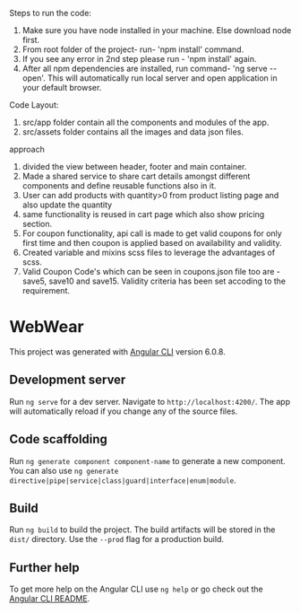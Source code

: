 Steps to run the code:

1. Make sure you have node installed in your machine. Else download node first.
2. From root folder of the project- run- 'npm install' command.
3. If you see any error in 2nd step please run - 'npm install' again. 
4. After all npm dependencies are installed, run command- 'ng serve --open'. This will automatically run local server and open application in your default browser.


Code Layout:

1. src/app folder contain all the components and modules of the app.
2. src/assets folder contains all the images and data json files.

approach

1. divided the view between header, footer and main container.
2. Made a shared service to share cart details amongst different components and define reusable functions also in it.
3. User can add products with quantity>0 from product listing page and also update the quantity
4. same functionality is reused in cart page which also show pricing section.
5. For coupon functionality, api call is made to get valid coupons for only first time and then coupon is applied based on availability and validity.
6. Created variable and mixins scss files to leverage the advantages of scss.
7. Valid Coupon Code's which can be seen in coupons.json file too are - save5, save10 and save15. Validity criteria has been set accoding to the requirement.











# WebWear

This project was generated with [Angular CLI](https://github.com/angular/angular-cli) version 6.0.8.

## Development server

Run `ng serve` for a dev server. Navigate to `http://localhost:4200/`. The app will automatically reload if you change any of the source files.

## Code scaffolding

Run `ng generate component component-name` to generate a new component. You can also use `ng generate directive|pipe|service|class|guard|interface|enum|module`.

## Build

Run `ng build` to build the project. The build artifacts will be stored in the `dist/` directory. Use the `--prod` flag for a production build.

## Further help

To get more help on the Angular CLI use `ng help` or go check out the [Angular CLI README](https://github.com/angular/angular-cli/blob/master/README.md).
